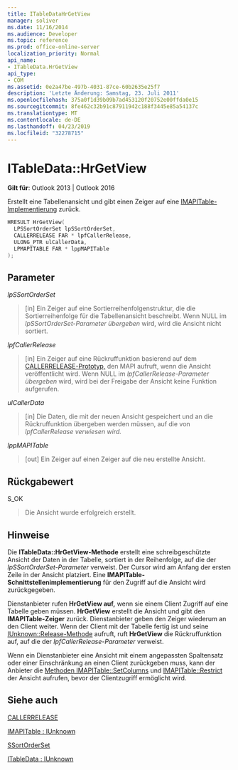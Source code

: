 ```yaml
---
title: ITableDataHrGetView
manager: soliver
ms.date: 11/16/2014
ms.audience: Developer
ms.topic: reference
ms.prod: office-online-server
localization_priority: Normal
api_name:
- ITableData.HrGetView
api_type:
- COM
ms.assetid: 0e2a47be-497b-4031-87ce-60b2635e25f7
description: 'Letzte Änderung: Samstag, 23. Juli 2011'
ms.openlocfilehash: 375a0f1d39b09b7ad453120f20752e00ffda0e15
ms.sourcegitcommit: 8fe462c32b91c87911942c188f3445e85a54137c
ms.translationtype: MT
ms.contentlocale: de-DE
ms.lasthandoff: 04/23/2019
ms.locfileid: "32278715"
---
```

# <a name="itabledatahrgetview"></a>ITableData::HrGetView

  
  
**Gilt für**: Outlook 2013 | Outlook 2016 
  
Erstellt eine Tabellenansicht und gibt einen Zeiger auf eine [IMAPITable-Implementierung](imapitableiunknown.md) zurück. 
  
```cpp
HRESULT HrGetView(
  LPSSortOrderSet lpSSortOrderSet,
  CALLERRELEASE FAR * lpfCallerRelease,
  ULONG_PTR ulCallerData,
  LPMAPITABLE FAR * lppMAPITable
);
```

## <a name="parameters"></a>Parameter

 _lpSSortOrderSet_
  
> [in] Ein Zeiger auf eine Sortierreihenfolgenstruktur, die die Sortierreihenfolge für die Tabellenansicht beschreibt. Wenn NULL im  _lpSSortOrderSet-Parameter übergeben_ wird, wird die Ansicht nicht sortiert. 
    
 _lpfCallerRelease_
  
> [in] Ein Zeiger auf eine Rückruffunktion basierend auf dem [CALLERRELEASE-Prototyp,](callerrelease.md) den MAPI aufruft, wenn die Ansicht veröffentlicht wird. Wenn NULL im  _lpfCallerRelease-Parameter übergeben_ wird, wird bei der Freigabe der Ansicht keine Funktion aufgerufen. 
    
 _ulCallerData_
  
> [in] Die Daten, die mit der neuen Ansicht gespeichert und an die Rückruffunktion übergeben werden müssen, auf die von _lpfCallerRelease verwiesen wird._
    
 _lppMAPITable_
  
> [out] Ein Zeiger auf einen Zeiger auf die neu erstellte Ansicht.
    
## <a name="return-value"></a>Rückgabewert

S_OK 
  
> Die Ansicht wurde erfolgreich erstellt.
    
## <a name="remarks"></a>Hinweise

Die **ITableData::HrGetView-Methode** erstellt eine schreibgeschützte Ansicht der Daten in der Tabelle, sortiert in der Reihenfolge, auf die der  _lpSSortOrderSet-Parameter_ verweist. Der Cursor wird am Anfang der ersten Zeile in der Ansicht platziert. Eine **IMAPITable-Schnittstellenimplementierung** für den Zugriff auf die Ansicht wird zurückgegeben. 
  
Dienstanbieter rufen **HrGetView auf,** wenn sie einem Client Zugriff auf eine Tabelle geben müssen. **HrGetView** erstellt die Ansicht und gibt den **IMAPITable-Zeiger** zurück. Dienstanbieter geben den Zeiger wiederum an den Client weiter. Wenn der Client mit der Tabelle fertig ist und seine [IUnknown::Release-Methode](https://msdn.microsoft.com/library/4b494c6f-f0ee-4c35-ae45-ed956f40dc7a%28Office.15%29.aspx) aufruft, ruft **HrGetView** die Rückruffunktion auf, auf die der  _lpfCallerRelease-Parameter_ verweist. 
  
Wenn ein Dienstanbieter eine Ansicht mit einem angepassten Spaltensatz oder einer Einschränkung an einen Client zurückgeben muss, kann der Anbieter die [Methoden IMAPITable::SetColumns](imapitable-setcolumns.md) und [IMAPITable::Restrict](imapitable-restrict.md) der Ansicht aufrufen, bevor der Clientzugriff ermöglicht wird. 
  
## <a name="see-also"></a>Siehe auch



[CALLERRELEASE](callerrelease.md)
  
[IMAPITable : IUnknown](imapitableiunknown.md)
  
[SSortOrderSet](ssortorderset.md)
  
[ITableData : IUnknown](itabledataiunknown.md)

